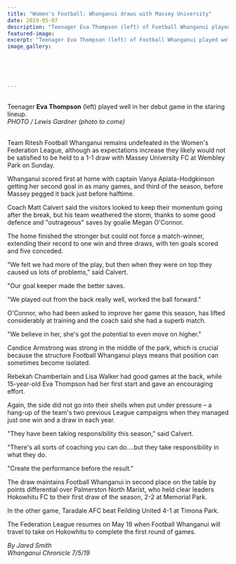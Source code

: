 ```yaml
---
title: "Women's Football: Whanganui draws with Massey University"
date: 2019-05-07
description: "Teenager Eva Thompson (left) of Football Whanganui played well in her debut game in the starting lineup..."
featured-image: 
excerpt: "Teenager Eva Thompson (left) of Football Whanganui played well in her debut game in the starting lineup"
image_gallery:
	
	
	
	
	
---
```


<p><br />Teenager <strong>Eva Thompson</strong> (left) played well in her debut game in the staring lineup.<br /><em>PHOTO / Lewis Gardner (photo to come)</em></p>
<p><br />Team Ritesh Football Whanganui remains undefeated in the Women's Federation League, although as expectations increase they likely would not be satisfied to be held to a 1-1 draw with Massey University FC at Wembley Park on Sunday.</p>
<p>Whanganui scored first at home with captain Vanya Apiata-Hodgkinson getting her second goal in as many games, and third of the season, before Massey pegged it back just before halftime.</p>
<p><span class="ellipsis">Coach Matt Calvert said the visitors looked to keep their momentum going after the break, but his team weathered the storm, thanks to some good defence and "outrageous" saves by goalie Megan O'Connor.</span></p>
<p>The home finished the stronger but could not force a match-winner, extending their record to one win and three draws, with ten goals scored and five conceded.</p>
<p>"We felt we had more of the play, but then when they were on top they caused us lots of problems," said Calvert.</p>
<p>"Our goal keeper made the better saves.</p>
<p>"We played out from the back really well, worked the ball forward."</p>
<p>O'Connor, who had been asked to improve her game this season, has lifted considerably at training and the coach said she had a superb match.</p>
<p>"We believe in her, she's got the potential to even move on higher."</p>
<p>Candice Armstrong was strong in the middle of the park, which is crucial because the structure Football Whanganui plays means that position can sometimes become isolated.</p>
<p>Rebekah Chamberlain and Lisa Walker had good games at the back, while 15-year-old Eva Thompson had her first start and gave an encouraging effort.</p>
<p>Again, the side did not go into their shells when put under pressure &ndash; a hang-up of the team's two previous League campaigns when they managed just one win and a draw in each year.</p>
<p>"They have been taking responsibility this season," said Calvert.</p>
<p>"There's all sorts of coaching you can do....but they take responsibility in what they do.</p>
<p>"Create the performance before the result."</p>
<p>The draw maintains Football Whanganui in second place on the table by points differential over Palmerston North Marist, who held clear leaders Hokowhitu FC to their first draw of the season, 2-2 at Memorial Park.</p>
<p>In the other game, Taradale AFC beat Feilding United 4-1 at Timona Park.</p>
<p>The Federation League resumes on May 19 when Football Whanganui will travel to take on Hokowhitu to complete the first round of games.</p>
<p><em>By Jared Smith<br />Whanganui Chronicle 7/5/19</em></p>

